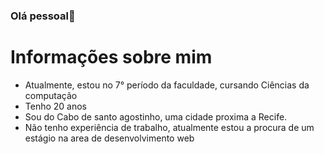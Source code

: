 ### Olá pessoal👋
  
  <h1>Informações sobre mim</h1>
 
  * Atualmente, estou no 7° período da faculdade, cursando Ciências da computação
  * Tenho 20 anos
  * Sou do Cabo de santo agostinho, uma cidade proxima a Recife.
  * Não tenho experiência de trabalho, atualmente estou a procura de um estágio na area de desenvolvimento web 
  
  
